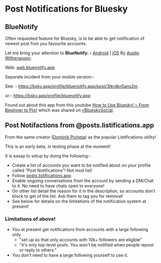 
# Post Notifications for Bluesky

## BlueNotify

Often requested feature for Bluesky, is to be able to get notification of newest post fron you favourite accounts. 

Let me bring your attention to **BlueNotify: -** [Android](https://play.google.com/store/apps/details?id=com.austinwitherspoon.bluenotify) | [iOS](https://apps.apple.com/gb/app/bluenotify/id6738239349)
By [Austin Witherspoon](https://bsky.app/profile/did:plc:jpkjnmydclkafjyicv3s6hcx).

Web: [web.bluenotify.app](https://web.bluenotify.app/)

Separate incident from your mobile version:-

See: - https://bsky.app/profile/bluenotify.app/post/3lkrdkn5ans2m

or:- https://bsky.app/profile/bluenotify.app

Found out about this app from this youtube [How to Use Bluesky! ~ From Beginner to Pro!](https://www.youtube.com/watch?v=Jr58OOIYjN4) which was shared on [r/BlueskySocial](https://www.reddit.com/r/BlueskySocial/comments/1ik9rhs/ive_made_a_tutorial_on_using_bluesky/).

## Post Notifactions from @posts.listifications.app

From the same creator ([Dominik Picheta](https://bsky.app/profile/did:plc:blbktib4slim5ttdovyu7vii)) as the popular Listifications utility!

This is an early beta, in testing phase at the moment!

It is easay to setup by doing the following:- 
- Create a list of accounts you want to be notified about on your profile called “Post Notifications”! Not mod list!
- Follow [posts.listifications.app](https://bsky.app/profile/did:plc:hqrgcv22lmizozkplfuevpmw)
- Enable ongoing conversations from the account by sending a DM/Chat to it. No need to have chats open to everyone!
- On other list detail the reason for it in the description, so accounts don't block to get of the list. Ask them to tag you for removal!
- See below for details on the limitations of the notification system at present!

### Limitations of above!

- You at present get notifications from accounts with a large following only
  - "set up so that only accounts with 10k+ followers are eligible"
  - "it's only top-level posts. You won't be notified when people repost or reply to others."
- You don't need to have a large following yourself to use it.


